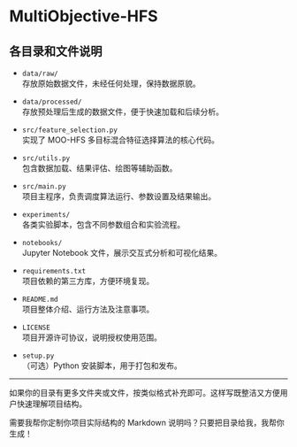 # MultiObjective-HFS


## 各目录和文件说明

- `data/raw/`  
  存放原始数据文件，未经任何处理，保持数据原貌。

- `data/processed/`  
  存放预处理后生成的数据文件，便于快速加载和后续分析。

- `src/feature_selection.py`  
  实现了 MOO-HFS 多目标混合特征选择算法的核心代码。

- `src/utils.py`  
  包含数据加载、结果评估、绘图等辅助函数。

- `src/main.py`  
  项目主程序，负责调度算法运行、参数设置及结果输出。

- `experiments/`  
  各类实验脚本，包含不同参数组合和实验流程。

- `notebooks/`  
  Jupyter Notebook 文件，展示交互式分析和可视化结果。

- `requirements.txt`  
  项目依赖的第三方库，方便环境复现。

- `README.md`  
  项目整体介绍、运行方法及注意事项。

- `LICENSE`  
  项目开源许可协议，说明授权使用范围。

- `setup.py`  
  （可选）Python 安装脚本，用于打包和发布。

---

如果你的目录有更多文件夹或文件，按类似格式补充即可。这样写既整洁又方便用户快速理解项目结构。

需要我帮你定制你项目实际结构的 Markdown 说明吗？只要把目录给我，我帮你生成！


